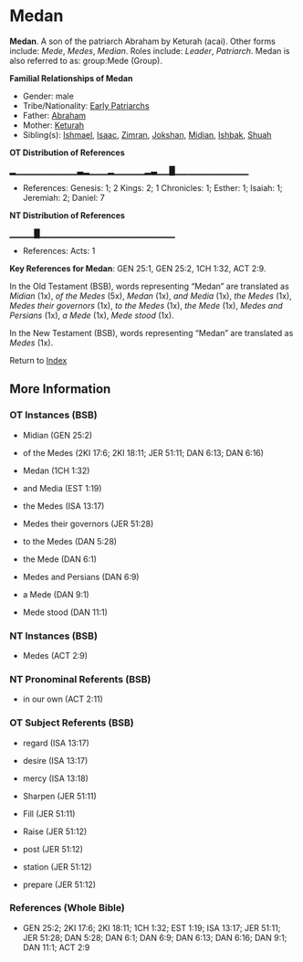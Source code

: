 # Medan
**Medan**. 
A son of the patriarch Abraham by Keturah (acai). 
Other forms include: 
*Mede*, *Medes*, *Median*. 
Roles include: 
_Leader_, _Patriarch_. 
Medan is also referred to as: 
group:Mede (Group). 




**Familial Relationships of Medan**


* Gender: male
* Tribe/Nationality: [Early Patriarchs](../../../groups/md/acai/Earlypatriarchs.md)
* Father: [Abraham](Abraham.md)
* Mother: [Keturah](Keturah.md)
* Sibling(s): [Ishmael](Ishmael.md), [Isaac](Isaac.md), [Zimran](Zimran.md), [Jokshan](Jokshan.md), [Midian](Midian.md), [Ishbak](Ishbak.md), [Shuah](Shuah.md)


**OT Distribution of References**

▂▁▁▁▁▁▁▁▁▁▁▃▂▁▁▁▂▁▁▁▁▁▂▃▁▁█▁▁▁▁▁▁▁▁▁▁▁▁
* References: Genesis: 1; 2 Kings: 2; 1 Chronicles: 1; Esther: 1; Isaiah: 1; Jeremiah: 2; Daniel: 7

**NT Distribution of References**

▁▁▁▁█▁▁▁▁▁▁▁▁▁▁▁▁▁▁▁▁▁▁▁▁▁▁
* References: Acts: 1



**Key References for Medan**: 
GEN 25:1, GEN 25:2, 1CH 1:32, ACT 2:9. 


In the Old Testament (BSB), words representing “Medan” are translated as 
*Midian* (1x), *of the Medes* (5x), *Medan* (1x), *and Media* (1x), *the Medes* (1x), *Medes their governors* (1x), *to the Medes* (1x), *the Mede* (1x), *Medes and Persians* (1x), *a Mede* (1x), *Mede stood* (1x). 


In the New Testament (BSB), words representing “Medan” are translated as 
*Medes* (1x). 


Return to [Index](00-Index.md)

## More Information

### OT Instances (BSB)

* Midian (GEN 25:2)

* of the Medes (2KI 17:6; 2KI 18:11; JER 51:11; DAN 6:13; DAN 6:16)

* Medan (1CH 1:32)

* and Media (EST 1:19)

* the Medes (ISA 13:17)

* Medes their governors (JER 51:28)

* to the Medes (DAN 5:28)

* the Mede (DAN 6:1)

* Medes and Persians (DAN 6:9)

* a Mede (DAN 9:1)

* Mede stood (DAN 11:1)



### NT Instances (BSB)

* Medes (ACT 2:9)



### NT Pronominal Referents (BSB)

* in our own (ACT 2:11)



### OT Subject Referents (BSB)

* regard (ISA 13:17)

* desire (ISA 13:17)

* mercy (ISA 13:18)

* Sharpen (JER 51:11)

* Fill (JER 51:11)

* Raise (JER 51:12)

* post (JER 51:12)

* station (JER 51:12)

* prepare (JER 51:12)



### References (Whole Bible)

* GEN 25:2; 2KI 17:6; 2KI 18:11; 1CH 1:32; EST 1:19; ISA 13:17; JER 51:11; JER 51:28; DAN 5:28; DAN 6:1; DAN 6:9; DAN 6:13; DAN 6:16; DAN 9:1; DAN 11:1; ACT 2:9



